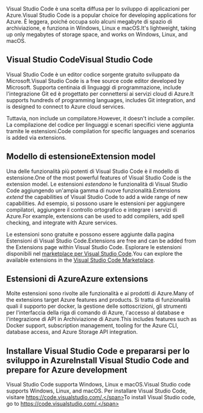 <span data-ttu-id="18616-101">Visual Studio Code è una scelta diffusa per lo sviluppo di applicazioni per Azure.</span><span class="sxs-lookup"><span data-stu-id="18616-101">Visual Studio Code is a popular choice for developing applications for Azure.</span></span> <span data-ttu-id="18616-102">È leggera, poiché occupa solo alcuni megabyte di spazio di archiviazione, e funziona in Windows, Linux e macOS.</span><span class="sxs-lookup"><span data-stu-id="18616-102">It's lightweight, taking up only megabytes of storage space, and works on Windows, Linux, and macOS.</span></span>

## <a name="visual-studio-code"></a><span data-ttu-id="18616-103">Visual Studio Code</span><span class="sxs-lookup"><span data-stu-id="18616-103">Visual Studio Code</span></span>

<span data-ttu-id="18616-104">Visual Studio Code è un editor codice sorgente gratuito sviluppato da Microsoft.</span><span class="sxs-lookup"><span data-stu-id="18616-104">Visual Studio Code is a free source code editor developed by Microsoft.</span></span> <span data-ttu-id="18616-105">Supporta centinaia di linguaggi di programmazione, include l'integrazione Git ed è progettato per connettersi ai servizi cloud di Azure.</span><span class="sxs-lookup"><span data-stu-id="18616-105">It supports hundreds of programming languages, includes Git integration, and is designed to connect to Azure cloud services.</span></span>

<span data-ttu-id="18616-106">Tuttavia, non include un compilatore.</span><span class="sxs-lookup"><span data-stu-id="18616-106">However, it doesn't include a compiler.</span></span> <span data-ttu-id="18616-107">La compilazione del codice per linguaggi e scenari specifici viene aggiunta tramite le estensioni.</span><span class="sxs-lookup"><span data-stu-id="18616-107">Code compilation for specific languages and scenarios is added via extensions.</span></span>

## <a name="extension-model"></a><span data-ttu-id="18616-108">Modello di estensione</span><span class="sxs-lookup"><span data-stu-id="18616-108">Extension model</span></span>

<span data-ttu-id="18616-109">Una delle funzionalità più potenti di Visual Studio Code è il modello di estensione.</span><span class="sxs-lookup"><span data-stu-id="18616-109">One of the most powerful features of Visual Studio Code is the extension model.</span></span> <span data-ttu-id="18616-110">Le estensioni _estendono_ le funzionalità di Visual Studio Code aggiungendo un'ampia gamma di nuove funzionalità.</span><span class="sxs-lookup"><span data-stu-id="18616-110">Extensions _extend_ the capabilities of Visual Studio Code to add a wide range of new capabilities.</span></span> <span data-ttu-id="18616-111">Ad esempio, si possono usare le estensioni per aggiungere compilatori, aggiungere il controllo ortografico e integrare i servizi di Azure.</span><span class="sxs-lookup"><span data-stu-id="18616-111">For example, extensions can be used to add compilers, add spell checking, and integrate with Azure services.</span></span>

<span data-ttu-id="18616-112">Le estensioni sono gratuite e possono essere aggiunte dalla pagina Estensioni di Visual Studio Code.</span><span class="sxs-lookup"><span data-stu-id="18616-112">Extensions are free and can be added from the Extensions page within Visual Studio Code.</span></span> <span data-ttu-id="18616-113">Esplorare le estensioni disponibili nel [marketplace per Visual Studio Code](https://marketplace.visualstudio.com/).</span><span class="sxs-lookup"><span data-stu-id="18616-113">You can explore the available extensions in the [Visual Studio Code Marketplace](https://marketplace.visualstudio.com/).</span></span>

## <a name="azure-extensions"></a><span data-ttu-id="18616-114">Estensioni di Azure</span><span class="sxs-lookup"><span data-stu-id="18616-114">Azure extensions</span></span>

<span data-ttu-id="18616-115">Molte estensioni sono rivolte alle funzionalità e ai prodotti di Azure.</span><span class="sxs-lookup"><span data-stu-id="18616-115">Many of the extensions target Azure features and products.</span></span> <span data-ttu-id="18616-116">Si tratta di funzionalità quali il supporto per docker, la gestione delle sottoscrizioni, gli strumenti per l'interfaccia della riga di comando di Azure, l'accesso al database e l'integrazione di API in Archiviazione di Azure.</span><span class="sxs-lookup"><span data-stu-id="18616-116">This includes features such as Docker support, subscription management, tooling for the Azure CLI, database access, and Azure Storage API integration.</span></span>

## <a name="install-visual-studio-code-and-prepare-for-azure-development"></a><span data-ttu-id="18616-117">Installare Visual Studio Code e prepararsi per lo sviluppo in Azure</span><span class="sxs-lookup"><span data-stu-id="18616-117">Install Visual Studio Code and prepare for Azure development</span></span>

<span data-ttu-id="18616-118">Visual Studio Code supporta Windows, Linux e macOS.</span><span class="sxs-lookup"><span data-stu-id="18616-118">Visual Studio code supports Windows, Linux, and macOS.</span></span> <span data-ttu-id="18616-119">Per installare Visual Studio Code, visitare https://code.visualstudio.com/.</span><span class="sxs-lookup"><span data-stu-id="18616-119">To install Visual Studio code, go to https://code.visualstudio.com/.</span></span>
